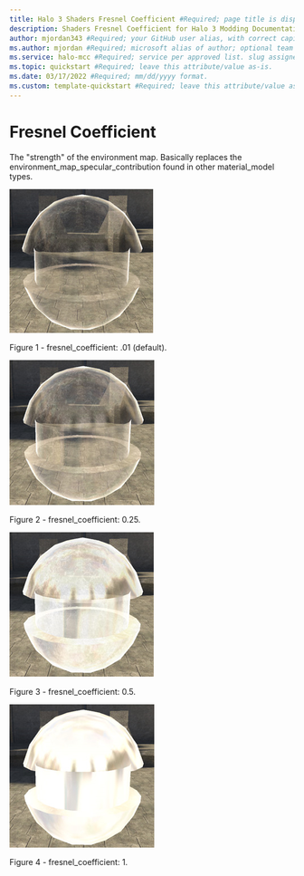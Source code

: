 ```yaml
---
title: Halo 3 Shaders Fresnel Coefficient #Required; page title is displayed in search results. Include the brand.
description: Shaders Fresnel Coefficient for Halo 3 Modding Documentation. #Required; article description that is displayed in search results. 
author: mjordan343 #Required; your GitHub user alias, with correct capitalization.
ms.author: mjordan #Required; microsoft alias of author; optional team alias.
ms.service: halo-mcc #Required; service per approved list. slug assigned by ACOM.
ms.topic: quickstart #Required; leave this attribute/value as-is.
ms.date: 03/17/2022 #Required; mm/dd/yyyy format.
ms.custom: template-quickstart #Required; leave this attribute/value as-is.
---
```


# Fresnel Coefficient

The "strength" of the environment map.  Basically replaces the environment_map_specular_contribution found in other material_model types.

![An object with the fresnel coefficient set to the default value.](./media/H3_Shaders_FresCo01.png)

Figure 1 - fresnel_coefficient: .01 (default).

![An object with the fresnel coefficient set zero point two five.](./media/H3_Shaders_FresCo025.png)

Figure 2 - fresnel_coefficient: 0.25.

![An object with the fresnel coefficient set to zero point five.](./media/H3_Shaders_FresCo05.png)

Figure 3 - fresnel_coefficient: 0.5.

![An object with the fresnel coefficient set to one.](./media/H3_Shaders_FresCo1.png)

Figure 4 - fresnel_coefficient: 1.
